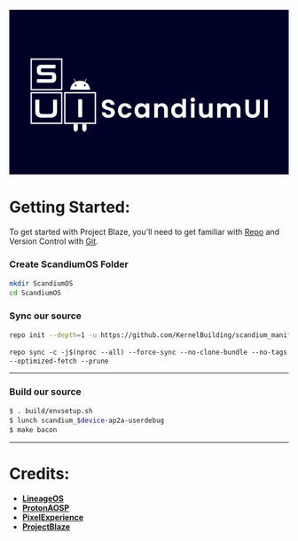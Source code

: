 ![Scandium OS](https://raw.githubusercontent.com/ScandiumOS-14/manifest/refs/heads/14/banner.png)

Getting Started:
===============

To get started with Project Blaze, you'll need to get familiar with [Repo](https://source.android.com/source/using-repo.html) and Version Control with [Git](https://source.android.com/source/version-control.html).

### Create ScandiumOS Folder ###
```bash
mkdir ScandiumOS
cd ScandiumOS
```
### Sync our source ###
```bash
repo init --depth=1 -u https://github.com/KernelBuilding/scandium_manifest -b 14
```
```
repo sync -c -j$(nproc --all) --force-sync --no-clone-bundle --no-tags --optimized-fetch --prune
```

---------------------------------------------------------------------------------------
### Build our source ###
```bash
$ . build/envsetup.sh
$ lunch scandium_$device-ap2a-userdebug
$ make bacon
```
---------------------------------------------------------------------------------------

# Credits:

 * [**LineageOS**](https://github.com/LineageOS)
 * [**ProtonAOSP**](https://github.com/ProtonAOSP)
 * [**PixelExperience**](https://github.com/PixelExperience)
 * [**ProjectBlaze**](https://github.com/ProjectBlaze)

